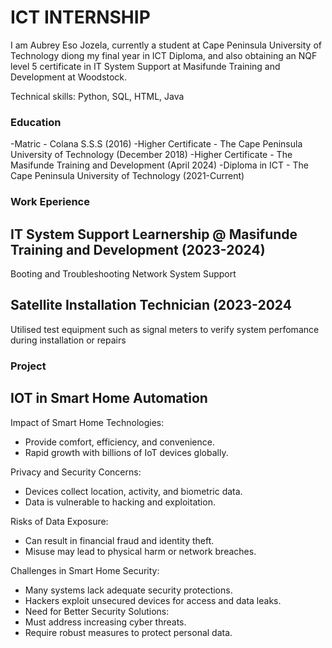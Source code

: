 # ICT INTERNSHIP
I am Aubrey Eso Jozela, currently a student at Cape Peninsula University of Technology diong my final year in ICT Diploma, and also obtaining an NQF level 5 certificate in IT System Support at Masifunde Training and Development at Woodstock.

Technical skills: Python, SQL, HTML, Java

### Education
-Matric - Colana S.S.S (2016)
-Higher Certificate - The Cape Peninsula University of Technology (December 2018)
-Higher Certificate - The Masifunde Training and Development (April 2024)
-Diploma in ICT - The Cape Peninsula University of Technology (2021-Current)

### Work Eperience
## IT System Support Learnership @ Masifunde Training and Development (2023-2024)
Booting and Troubleshooting Network
System Support
## Satellite Installation Technician (2023-2024
Utilised test equipment such as signal meters to verify system perfomance during installation or repairs
### Project
## IOT in Smart Home Automation

Impact of Smart Home Technologies:  
  - Provide comfort, efficiency, and convenience.  
  - Rapid growth with billions of IoT devices globally.

Privacy and Security Concerns:  
  - Devices collect location, activity, and biometric data.  
  - Data is vulnerable to hacking and exploitation.

Risks of Data Exposure:  
  - Can result in financial fraud and identity theft.  
  - Misuse may lead to physical harm or network breaches.

Challenges in Smart Home Security:  
  - Many systems lack adequate security protections.  
  - Hackers exploit unsecured devices for access and data leaks.
  - Need for Better Security Solutions:  
  - Must address increasing cyber threats.  
  - Require robust measures to protect personal data.




